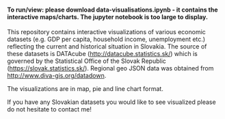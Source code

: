 #### To run/view: please download data-visualisations.ipynb - it contains the interactive maps/charts. The jupyter notebook is too large to display.

This repository contains interactive visualizations of various economic datasets (e.g. GDP per capita, household income, unemployment etc.) reflecting the current and historical situation in Slovakia. The source of these datasets is DATAcube (http://datacube.statistics.sk/) which is governed by the Statistical Office of the Slovak Republic (https://slovak.statistics.sk/). Regional geo JSON data was obtained from http://www.diva-gis.org/datadown.

The visualizations are in map, pie and line chart format.

If you have any Slovakian datasets you would like to see visualized please do not hesitate to contact me!
